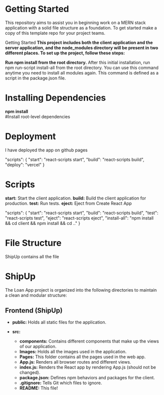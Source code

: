 # Getting Started
This repository aims to assist you in beginning work on a MERN stack application with a solid file structure as a foundation. To get started make a copy of this template repo for your project teams.


Getting Started
**This project includes both the client application and the server application, and the node_modules directory will be present in two different places. To set up the project, follow these steps:**

**Run npm install from the root directory.**
After this initial installation, run npm run-script install-all from the root directory. You can use this command anytime you need to install all modules again. This command is defined as a script in the package.json file.

# Installing Dependencies

**npm install**       
#Install root-level dependencies

# Deployment
I have deployed the app on github pages



"scripts": {
  "start": "react-scripts start",
  "build": "react-scripts build",
  "deploy": "vercel"
}
# Scripts
**start:** Start the client application.
**build:** Build the client application for production.
**test:** Run tests.
**eject:** Eject from Create React App

"scripts": {
  "start": "react-scripts start",
  "build": "react-scripts build",
  "test": "react-scripts test",
  "eject": "react-scripts eject",
  "install-all": "npm install && cd client && npm install && cd .."
}

# File Structure
 ShipUp contains all the file
# ShipUp

The Loan App project is organized into the following directories to maintain a clean and modular structure:

## Frontend (ShipUp)

- **public:** Holds all static files for the application.

- **src:**
  - **components:** Contains different components that make up the views of our application.
  - **Images:** Holds all the images used in the application.
  - **Pages:** This folder contains all the pages used in the web app.
  - **App.js:** Renders all browser routes and different views.
  - **index.js:** Renders the React app by rendering App.js (should not be changed).
  - **package.json:** Defines npm behaviors and packages for the client.
  - **.gitignore:** Tells Git which files to ignore.
  - **README:** This file!



